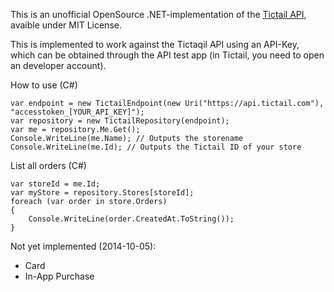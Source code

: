 This is an unofficial OpenSource .NET-implementation of the [Tictail API](https://tictail.com/developers/documentation/api-reference/), avaible under MIT License.  

This is implemented to work against the Tictaqil API using an API-Key, which can be obtained through the API test app (in Tictail, you need to open an developer account).

How to use (C#)
    
    var endpoint = new TictailEndpoint(new Uri("https://api.tictail.com"), "accesstoken_[YOUR_API_KEY]");
    var repository = new TictailRepository(endpoint);
    var me = repository.Me.Get();
    Console.WriteLine(me.Name); // Outputs the storename
	Console.WriteLine(me.Id); // Outputs the Tictail ID of your store

List all orders (C#)
					
	var storeId = me.Id;
    var myStore = repository.Stores[storeId];
	foreach (var order in store.Orders)
    {
        Console.WriteLine(order.CreatedAt.ToString());
    }


Not yet implemented (2014-10-05):

* Card
* In-App Purchase


